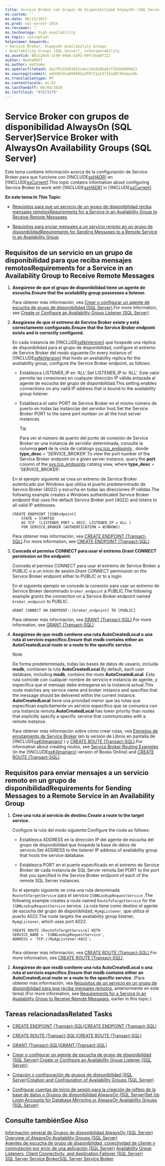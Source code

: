 ```yaml
---
title: Service Broker con Grupos de disponibilidad AlwaysOn (SQL Server) | Microsoft Docs
ms.custom: ''
ms.date: 06/13/2017
ms.prod: sql-server-2014
ms.reviewer: ''
ms.technology: high-availability
ms.topic: conceptual
helpviewer_keywords:
- Service Broker, AlwaysOn Availability Groups
- Availability Groups [SQL Server], interoperability
ms.assetid: 881c20e5-1c99-44eb-b393-09fc5ea0f122
author: MashaMSFT
ms.author: mathoma
ms.openlocfilehash: da179219363422c4ec242d29be61f35dd1609823
ms.sourcegitcommit: ad4d92dce894592a259721a1571b1d8736abacdb
ms.translationtype: MT
ms.contentlocale: es-ES
ms.lasthandoff: 08/04/2020
ms.locfileid: "87673279"
---
```

# <a name="service-broker-with-alwayson-availability-groups-sql-server"></a><span data-ttu-id="3cd83-102">Service Broker con grupos de disponibilidad AlwaysOn (SQL Server)</span><span class="sxs-lookup"><span data-stu-id="3cd83-102">Service Broker with AlwaysOn Availability Groups (SQL Server)</span></span>
  <span data-ttu-id="3cd83-103">Este tema contiene información acerca de la configuración de Service Broker para que funcione con [!INCLUDE[ssHADR](../../../includes/sshadr-md.md)] en [!INCLUDE[ssCurrent](../../../includes/sscurrent-md.md)].</span><span class="sxs-lookup"><span data-stu-id="3cd83-103">This topic contains information about configuring Service Broker to work with [!INCLUDE[ssHADR](../../../includes/sshadr-md.md)] in [!INCLUDE[ssCurrent](../../../includes/sscurrent-md.md)].</span></span>  
  
 <span data-ttu-id="3cd83-104">**En este tema:**</span><span class="sxs-lookup"><span data-stu-id="3cd83-104">**In This Topic:**</span></span>  
  
-   [<span data-ttu-id="3cd83-105">Requisitos para que un servicio de un grupo de disponibilidad reciba mensajes remotos</span><span class="sxs-lookup"><span data-stu-id="3cd83-105">Requirements for a Service in an Availability Group to Receive Remote Messages</span></span>](#ReceiveRemoteMessages)  
  
-   [<span data-ttu-id="3cd83-106">Requisitos para enviar mensajes a un servicio remoto en un grupo de disponibilidad</span><span class="sxs-lookup"><span data-stu-id="3cd83-106">Requirements for Sending Messages to a Remote Service in an Availability Group</span></span>](#SendRemoteMessages)  
  
##  <a name="requirements-for-a-service-in-an-availability-group-to-receive-remote-messages"></a><a name="ReceiveRemoteMessages"></a> <span data-ttu-id="3cd83-107">Requisitos de un servicio en un grupo de disponibilidad para que reciba mensajes remotos</span><span class="sxs-lookup"><span data-stu-id="3cd83-107">Requirements for a Service in an Availability Group to Receive Remote Messages</span></span>  
  
1.  <span data-ttu-id="3cd83-108">**Asegúrese de que el grupo de disponibilidad tiene un agente de escucha.**</span><span class="sxs-lookup"><span data-stu-id="3cd83-108">**Ensure that the availability group possesses a listener.**</span></span>  
  
     <span data-ttu-id="3cd83-109">Para obtener más información, vea [Crear o configurar un agente de escucha de grupo de disponibilidad &#40;SQL Server&#41;](create-or-configure-an-availability-group-listener-sql-server.md).</span><span class="sxs-lookup"><span data-stu-id="3cd83-109">For more information, see [Create or Configure an Availability Group Listener &#40;SQL Server&#41;](create-or-configure-an-availability-group-listener-sql-server.md).</span></span>  
  
2.  <span data-ttu-id="3cd83-110">**Asegúrese de que el extremo de Service Broker existe y está correctamente configurado.**</span><span class="sxs-lookup"><span data-stu-id="3cd83-110">**Ensure that the Service Broker endpoint exists and is correctly configured.**</span></span>  
  
     <span data-ttu-id="3cd83-111">En cada instancia de [!INCLUDE[ssNoVersion](../../../includes/ssnoversion-md.md)] que hospede una réplica de disponibilidad para el grupo de disponibilidad, configure el extremo de Service Broker del modo siguiente:</span><span class="sxs-lookup"><span data-stu-id="3cd83-111">On every instance of [!INCLUDE[ssNoVersion](../../../includes/ssnoversion-md.md)] that hosts an availability replica for the availability group, configure the Service Broker endpoint, as follows:</span></span>  
  
    -   <span data-ttu-id="3cd83-112">Establezca LISTENER_IP en 'ALL'.</span><span class="sxs-lookup"><span data-stu-id="3cd83-112">Set LISTENER_IP to 'ALL'.</span></span> <span data-ttu-id="3cd83-113">Este valor permite las conexiones en cualquier dirección IP válida enlazada al agente de escucha del grupo de disponibilidad.</span><span class="sxs-lookup"><span data-stu-id="3cd83-113">This setting enables connections on any valid IP address that is bound to the availability group listener.</span></span>  
  
    -   <span data-ttu-id="3cd83-114">Establezca el valor PORT de Service Broker en el mismo número de puerto en todas las instancias del servidor host.</span><span class="sxs-lookup"><span data-stu-id="3cd83-114">Set the Service Broker PORT to the same port number on all the host server instances.</span></span>  
  
        > [!TIP]  
        >  <span data-ttu-id="3cd83-115">Para ver el número de puerto del punto de conexión de Service Broker en una instancia de servidor determinada, consulte la columna **port** de la vista de catálogo [sys.tcp_endpoints](/sql/relational-databases/system-catalog-views/sys-tcp-endpoints-transact-sql) , donde **type_desc** = 'SERVICE_BROKER'.</span><span class="sxs-lookup"><span data-stu-id="3cd83-115">To view the port number of the Service Broker endpoint on a given server instance, query the **port** column of the [sys.tcp_endpoints](/sql/relational-databases/system-catalog-views/sys-tcp-endpoints-transact-sql) catalog view, where **type_desc** = 'SERVICE_BROKER'.</span></span>  
  
     <span data-ttu-id="3cd83-116">En el ejemplo siguiente se crea un extremo de Service Broker autenticado por Windows que utiliza el puerto predeterminado de Service Broker (4022) y escucha en todas las direcciones IP válidas.</span><span class="sxs-lookup"><span data-stu-id="3cd83-116">The following example creates a Windows authenticated Service Broker endpoint that uses the default Service Broker port (4022) and listens to all valid IP addresses.</span></span>  
  
    ```  
    CREATE ENDPOINT [SSBEndpoint]  
        STATE = STARTED  
        AS TCP  (LISTENER_PORT = 4022, LISTENER_IP = ALL )  
        FOR SERVICE_BROKER (AUTHENTICATION = WINDOWS)  
    ```  
  
     <span data-ttu-id="3cd83-117">Para obtener más información, vea [CREATE ENDPOINT &#40;Transact-SQL&#41;](/sql/t-sql/statements/create-endpoint-transact-sql).</span><span class="sxs-lookup"><span data-stu-id="3cd83-117">For more information, see [CREATE ENDPOINT &#40;Transact-SQL&#41;](/sql/t-sql/statements/create-endpoint-transact-sql).</span></span>  
  
3.  <span data-ttu-id="3cd83-118">**Conceda el permiso CONNECT para usar el extremo.**</span><span class="sxs-lookup"><span data-stu-id="3cd83-118">**Grant CONNECT permission on the endpoint.**</span></span>  
  
     <span data-ttu-id="3cd83-119">Conceda el permiso CONNECT para usar el extremo de Service Broker a PUBLIC o a un inicio de sesión.</span><span class="sxs-lookup"><span data-stu-id="3cd83-119">Grant CONNECT permission on the Service Broker endpoint either to PUBLIC or to a login.</span></span>  
  
     <span data-ttu-id="3cd83-120">En el siguiente ejemplo se concede la conexión para usar un extremo de Service Broker denominado `broker_endpoint` a PUBLIC.</span><span class="sxs-lookup"><span data-stu-id="3cd83-120">The following example grants the connection on a Service Broker endpoint named `broker_endpoint` to PUBLIC.</span></span>  
  
    ```  
    GRANT CONNECT ON ENDPOINT::[broker_endpoint] TO [PUBLIC]  
    ```  
  
     <span data-ttu-id="3cd83-121">Para obtener más información, vea [GRANT &#40;Transact-SQL&#41;](/sql/t-sql/statements/grant-transact-sql).</span><span class="sxs-lookup"><span data-stu-id="3cd83-121">For more information, see [GRANT &#40;Transact-SQL&#41;](/sql/t-sql/statements/grant-transact-sql).</span></span>  
  
4.  <span data-ttu-id="3cd83-122">**Asegúrese de que msdb contiene una ruta AutoCreatedLocal o una ruta al servicio específico.**</span><span class="sxs-lookup"><span data-stu-id="3cd83-122">**Ensure that msdb contains either an AutoCreatedLocal route or a route to the specific service.**</span></span>  
  
    > [!NOTE]  
    >  <span data-ttu-id="3cd83-123">De forma predeterminada, todas las bases de datos de usuario, incluida **msdb**, contienen la ruta **AutoCreatedLocal**.</span><span class="sxs-lookup"><span data-stu-id="3cd83-123">By default, each user database, including **msdb**, contains the route **AutoCreatedLocal**.</span></span> <span data-ttu-id="3cd83-124">Esta ruta coincide con cualquier nombre de servicio e instancia de agente, y especifica que el mensaje debe entregarse en la instancia actual.</span><span class="sxs-lookup"><span data-stu-id="3cd83-124">This route matches any service name and broker instance and specifies that the message should be delivered within the current instance.</span></span> <span data-ttu-id="3cd83-125">**AutoCreatedLocal** tiene una prioridad menor que las rutas que especifican explícitamente un servicio específico que se comunica con una instancia remota.</span><span class="sxs-lookup"><span data-stu-id="3cd83-125">**AutoCreatedLocal** has lower priority than routes that explicitly specify a specific service that communicates with a remote instance.</span></span>  
  
     <span data-ttu-id="3cd83-126">Para obtener más información sobre cómo crear rutas, vea [Ejemplos de enrutamiento de Service Broker](https://msdn.microsoft.com/library/ms166090\(SQL.105\).aspx) (en la versión de Libros en pantalla de [!INCLUDE[ssKilimanjaro](../../../includes/sskilimanjaro-md.md)] ) y [CREATE ROUTE &#40;Transact-SQL&#41;](/sql/t-sql/statements/create-route-transact-sql).</span><span class="sxs-lookup"><span data-stu-id="3cd83-126">For information about creating routes, see [Service Broker Routing Examples](https://msdn.microsoft.com/library/ms166090\(SQL.105\).aspx) (in the [!INCLUDE[ssKilimanjaro](../../../includes/sskilimanjaro-md.md)] version of Books Online) and [CREATE ROUTE &#40;Transact-SQL&#41;](/sql/t-sql/statements/create-route-transact-sql).</span></span>  
  
##  <a name="requirements-for-sending-messages-to-a-remote-service-in-an-availability-group"></a><a name="SendRemoteMessages"></a> <span data-ttu-id="3cd83-127">Requisitos para enviar mensajes a un servicio remoto en un grupo de disponibilidad</span><span class="sxs-lookup"><span data-stu-id="3cd83-127">Requirements for Sending Messages to a Remote Service in an Availability Group</span></span>  
  
1.  <span data-ttu-id="3cd83-128">**Cree una ruta al servicio de destino.**</span><span class="sxs-lookup"><span data-stu-id="3cd83-128">**Create a route to the target service.**</span></span>  
  
     <span data-ttu-id="3cd83-129">Configure la ruta del modo siguiente:</span><span class="sxs-lookup"><span data-stu-id="3cd83-129">Configure the route as follows:</span></span>  
  
    -   <span data-ttu-id="3cd83-130">Establezca ADDRESS en la dirección IP del agente de escucha del grupo de disponibilidad que hospeda la base de datos de servicio.</span><span class="sxs-lookup"><span data-stu-id="3cd83-130">Set ADDRESS to the listener IP address of availability group that hosts the service database.</span></span>  
  
    -   <span data-ttu-id="3cd83-131">Establezca PORT en el puerto especificado en el extremo de Service Broker de cada instancia de SQL Server remota.</span><span class="sxs-lookup"><span data-stu-id="3cd83-131">Set PORT to the port that you specified in the Service Broker endpoint of each of the remote SQL Server instances.</span></span>  
  
     <span data-ttu-id="3cd83-132">En el ejemplo siguiente se crea una ruta denominada `RouteToTargetService` para el servicio `ISBNLookupRequestService` .</span><span class="sxs-lookup"><span data-stu-id="3cd83-132">The following example creates a route named `RouteToTargetService` for the `ISBNLookupRequestService` service.</span></span> <span data-ttu-id="3cd83-133">La ruta tiene como destino el agente de escucha del grupo de disponibilidad, `MyAgListener`, que utiliza el puerto 4022.</span><span class="sxs-lookup"><span data-stu-id="3cd83-133">The route targets the availability group listener, `MyAgListener`, which uses port 4022.</span></span>  
  
    ```  
    CREATE ROUTE [RouteToTargetService] WITH   
    SERVICE_NAME = 'ISBNLookupRequestService',   
    ADDRESS = 'TCP://MyAgListener:4022';  
  
    ```  
  
     <span data-ttu-id="3cd83-134">Para obtener más información, vea [CREATE ROUTE &#40;Transact-SQL&#41;](/sql/t-sql/statements/create-route-transact-sql).</span><span class="sxs-lookup"><span data-stu-id="3cd83-134">For more information, see [CREATE ROUTE &#40;Transact-SQL&#41;](/sql/t-sql/statements/create-route-transact-sql).</span></span>  
  
2.  <span data-ttu-id="3cd83-135">**Asegúrese de que msdb contiene una ruta AutoCreatedLocal o una ruta al servicio específico.**</span><span class="sxs-lookup"><span data-stu-id="3cd83-135">**Ensure that msdb contains either an AutoCreatedLocal route or a route to the specific service.**</span></span> <span data-ttu-id="3cd83-136">(Para obtener más información, vea [Requisitos de un servicio en un grupo de disponibilidad para que reciba mensajes remotos](#ReceiveRemoteMessages), anteriormente en este tema).</span><span class="sxs-lookup"><span data-stu-id="3cd83-136">(For more information, see [Requirements for a Service in an Availability Group to Receive Remote Messages](#ReceiveRemoteMessages), earlier in this topic.)</span></span>  
  
##  <a name="related-tasks"></a><a name="RelatedTasks"></a> <span data-ttu-id="3cd83-137">Tareas relacionadas</span><span class="sxs-lookup"><span data-stu-id="3cd83-137">Related Tasks</span></span>  
  
-   [<span data-ttu-id="3cd83-138">CREATE ENDPOINT &#40;Transact-SQL&#41;</span><span class="sxs-lookup"><span data-stu-id="3cd83-138">CREATE ENDPOINT &#40;Transact-SQL&#41;</span></span>](/sql/t-sql/statements/create-endpoint-transact-sql)  
  
-   [<span data-ttu-id="3cd83-139">CREATE ROUTE &#40;Transact-SQL&#41;</span><span class="sxs-lookup"><span data-stu-id="3cd83-139">CREATE ROUTE &#40;Transact-SQL&#41;</span></span>](/sql/t-sql/statements/create-route-transact-sql)  
  
-   [<span data-ttu-id="3cd83-140">GRANT &#40;Transact-SQL&#41;</span><span class="sxs-lookup"><span data-stu-id="3cd83-140">GRANT &#40;Transact-SQL&#41;</span></span>](/sql/t-sql/statements/grant-transact-sql)  
  
-   <span data-ttu-id="3cd83-141">[Crear o configurar un agente de escucha de grupo de disponibilidad &#40;SQL Server&#41;](create-or-configure-an-availability-group-listener-sql-server.md).</span><span class="sxs-lookup"><span data-stu-id="3cd83-141">[Create or Configure an Availability Group Listener &#40;SQL Server&#41;](create-or-configure-an-availability-group-listener-sql-server.md).</span></span>  
  
-   [<span data-ttu-id="3cd83-142">Creación y configuración de grupos de disponibilidad &#40;SQL Server&#41;</span><span class="sxs-lookup"><span data-stu-id="3cd83-142">Creation and Configuration of Availability Groups &#40;SQL Server&#41;</span></span>](creation-and-configuration-of-availability-groups-sql-server.md)  
  
-   [<span data-ttu-id="3cd83-143">Configurar cuentas de inicio de sesión para la creación de reflejo de la base de datos o Grupos de disponibilidad AlwaysOn &#40;SQL Server&#41;</span><span class="sxs-lookup"><span data-stu-id="3cd83-143">Set Up Login Accounts for Database Mirroring or AlwaysOn Availability Groups &#40;SQL Server&#41;</span></span>](../../database-mirroring/set-up-login-accounts-database-mirroring-always-on-availability.md)  
  
## <a name="see-also"></a><span data-ttu-id="3cd83-144">Consulte también</span><span class="sxs-lookup"><span data-stu-id="3cd83-144">See Also</span></span>  
 <span data-ttu-id="3cd83-145">[Información general de Grupos de disponibilidad AlwaysOn &#40;SQL Server&#41;](overview-of-always-on-availability-groups-sql-server.md) </span><span class="sxs-lookup"><span data-stu-id="3cd83-145">[Overview of AlwaysOn Availability Groups &#40;SQL Server&#41;](overview-of-always-on-availability-groups-sql-server.md) </span></span>  
 <span data-ttu-id="3cd83-146">[Agentes de escucha de grupo de disponibilidad, conectividad de cliente y conmutación por error de una aplicación &#40;SQL Server&#41;](../../listeners-client-connectivity-application-failover.md) </span><span class="sxs-lookup"><span data-stu-id="3cd83-146">[Availability Group Listeners, Client Connectivity, and Application Failover &#40;SQL Server&#41;](../../listeners-client-connectivity-application-failover.md) </span></span>  
 [<span data-ttu-id="3cd83-147">SQL Server Service Broker</span><span class="sxs-lookup"><span data-stu-id="3cd83-147">SQL Server Service Broker</span></span>](../../configure-windows/sql-server-service-broker.md)  
  
  
